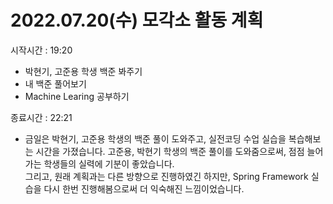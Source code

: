 # 2022.07.20(수) 모각소 활동 계획

시작시간 : 19:20

- 박현기, 고준용 학생 백준 봐주기
- 내 백준 풀어보기
- Machine Learing 공부하기

종료시간 : 22:21

- 금일은 박현기, 고준용 학생의 백준 풀이 도와주고, 실전코딩 수업 실습을 복습해보는 시간을 가졌습니다.
고준용, 박현기 학생의 백준 풀이를 도와줌으로써, 점점 늘어가는 학생들의 실력에 기분이 좋았습니다.  
그리고, 원래 계획과는 다른 방향으로 진행하였긴 하지만, Spring Framework 실습을 다시 한번 진행해봄으로써 더 익숙해진 느낌이었습니다.
